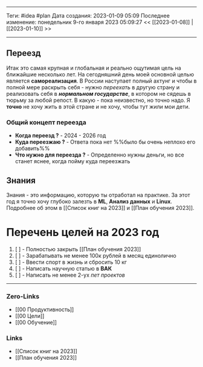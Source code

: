 ___
Теги: #idea #plan 
Дата создания: 2023-01-09 05:09 
Последнее изменение: понедельник 9-го января 2023 05:09:27
<< [[2023-01-08]] | [[2023-01-10]] >> 
___
## Переезд

Итак это самая крупная и глобальная и реально ощутимая цель на ближайшие несколько лет. На сегодняшний день моей основной целью является **самореализация**. В России наступает полный ахтунг и чтобы в полной мере раскрыть себя - нужно *переехать* в другую страну и реализовать себя в ***нормальном государстве***, в котором не сядешь в тюрьму за любой репост. В какую - пока неизвестно, но точно надо.
Я **точно** не хочу жить в этой стране и не хочу, чтобы тут жили мои дети.

### Общий концепт переезда

- **Когда переезд ?** - 2024 - 2026 год
- **Куда переезжаю ?** - Ответа пока нет %%было бы очень неплохо его добавить%%
- **Что нужно для переезда ?** - Определенно нужны деньги, но все станет яснее, когда пойму куда переезжать

## Знания

Знания - это информацию, которую ты отработал на практике. За этот год я точно хочу глубоко залезть в **ML**, **Анализ данных** и **Linux**.
Подробнее об этом в [[Список книг на 2023]] и [[План обучения 2023]].

# Перечень целей на 2023 год

1. [ ] - Полностью закрыть [[План обучения 2023]]
2. [ ] - Зарабатывать не менее 100к рублей в месяц единолично
3. [ ] - Ввести спорт в жизнь и сбросить 10 кг
4. [ ] - Написать научную статью в **ВАК**
5. [ ] - Написать не менее 2-ух *пет проектов*
___
### Zero-Links
- [[00 Продуктивность]]
- [[00 Цели]]
- [[00 Обучение]]
### Links
- [[Список книг на 2023]]
- [[План обучения 2023]]
